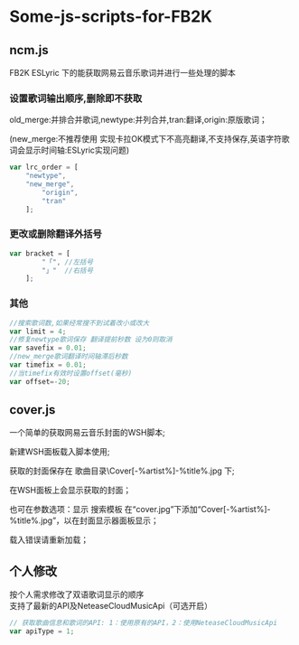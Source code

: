 # Some-js-scripts-for-FB2K

## ncm.js
FB2K ESLyric 下的能获取网易云音乐歌词并进行一些处理的脚本

### 设置歌词输出顺序,删除即不获取
old_merge:并排合并歌词,newtype:并列合并,tran:翻译,origin:原版歌词；

(new_merge:不推荐使用 实现卡拉OK模式下不高亮翻译,不支持保存,英语字符歌词会显示时间轴:ESLyric实现问题)
``` javascript
var lrc_order = [
	"newtype",
	"new_merge",
        "origin",
        "tran"
    ];
```

### 更改或删除翻译外括号
``` javascript
var bracket = [ 
        "「", //左括号
		"」"  //右括号
    ];
```

### 其他
``` javascript
//搜索歌词数,如果经常搜不到试着改小或改大
var limit = 4;
//修复newtype歌词保存 翻译提前秒数 设为0则取消
var savefix = 0.01;
//new_merge歌词翻译时间轴滞后秒数
var timefix = 0.01;
//当timefix有效时设置offset(毫秒)
var offset=-20;
```

## cover.js
一个简单的获取网易云音乐封面的WSH脚本;

新建WSH面板载入脚本使用;

获取的封面保存在 歌曲目录\Cover[-%artist%]-%title%.jpg 下;

在WSH面板上会显示获取的封面；

也可在参数选项：显示 搜索模板 在“cover.jpg”下添加“Cover[-%artist%]-%title%.jpg”，以在封面显示器面板显示；

载入错误请重新加载；


## 个人修改
按个人需求修改了双语歌词显示的顺序  
支持了最新的API及NeteaseCloudMusicApi（可选开启）
```javascript
// 获取歌曲信息和歌词的API: 1：使用原有的API，2：使用NeteaseCloudMusicApi
var apiType = 1;
```